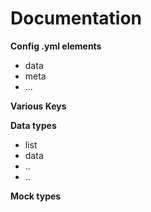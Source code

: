 # Documentation

**Config .yml elements**
- data
- meta
- ...

**Various Keys**


**Data types**
- list
- data
-  ..
-  ..

**Mock types**
